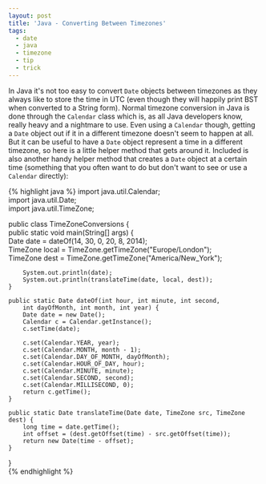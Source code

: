 ```yaml
---
layout: post
title: 'Java - Converting Between Timezones'
tags:
  - date
  - java
  - timezone
  - tip
  - trick
---
```

In Java it's not too easy to convert `Date` objects between timezones as they always like to store the time in UTC (even though they will happily print BST when converted to a String form). Normal timezone conversion in Java is done through the `Calendar` class which is, as all Java developers know, really heavy and a nightmare to use. Even using a `Calendar` though, getting a `Date` object out if it in a different timezone doesn't seem to happen at all. But it can be useful to have a `Date` object represent a time in a different timezone, so here is a little helper method that gets around it. Included is also another handy helper method that creates a `Date` object at a certain time (something that you often want to do but don't want to see or use a `Calendar` directly):

{% highlight java %}
import java.util.Calendar;  
import java.util.Date;  
import java.util.TimeZone;

public class TimeZoneConversions {  
	public static void main(String[] args) {  
		Date date = dateOf(14, 30, 0, 20, 8, 2014);  
		TimeZone local = TimeZone.getTimeZone("Europe/London");  
		TimeZone dest = TimeZone.getTimeZone("America/New_York");

		System.out.println(date);  
		System.out.println(translateTime(date, local, dest));
	}

	public static Date dateOf(int hour, int minute, int second,  
		int dayOfMonth, int month, int year) {  
		Date date = new Date();  
		Calendar c = Calendar.getInstance();  
		c.setTime(date);

		c.set(Calendar.YEAR, year);  
		c.set(Calendar.MONTH, month - 1);  
		c.set(Calendar.DAY_OF_MONTH, dayOfMonth);  
		c.set(Calendar.HOUR_OF_DAY, hour);  
		c.set(Calendar.MINUTE, minute);  
		c.set(Calendar.SECOND, second);  
		c.set(Calendar.MILLISECOND, 0);  
		return c.getTime();  
	}

	public static Date translateTime(Date date, TimeZone src, TimeZone dest) {  
		long time = date.getTime();  
		int offset = (dest.getOffset(time) - src.getOffset(time));  
		return new Date(time - offset);  
	}  
}  
{% endhighlight %}